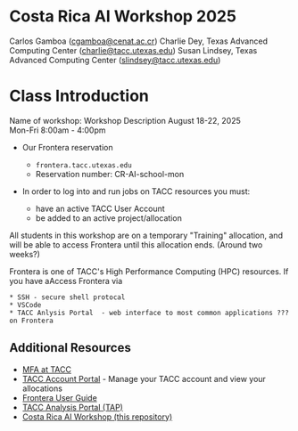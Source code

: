# Costa Rica AI Workshop 2025

Carlos Gamboa (cgamboa@cenat.ac.cr)
Charlie Dey, Texas Advanced Computing Center (charlie@tacc.utexas.edu)
Susan Lindsey, Texas Advanced Computing Center (slindsey@tacc.utexas.edu)

Class Introduction
==================

Name of workshop: Workshop Description
August 18-22, 2025  
Mon-Fri 8:00am - 4:00pm

* Our Frontera reservation 

	* `frontera.tacc.utexas.edu`
	* Reservation number: CR-AI-school-mon

* In order to log into and run jobs on TACC resources you must:

	* have an active TACC User Account
	* be added to an active project/allocation

All students in this workshop are on a temporary "Training" allocation, and will be able to access Frontera until this allocation ends. (Around two weeks?)

Frontera is one of TACC's High Performance Computing (HPC) resources.  If you have aAccess Frontera via

	* SSH - secure shell protocal
	* VSCode
	* TACC Anlysis Portal  - web interface to most common applications ??? on Frontera

## Additional Resources

* [MFA at TACC](https://docs.tacc.utexas.edu/basics/mfa/)
* [TACC Account Portal](https://accounts.tacc.utexas.edu/login?redirect_url=profile) - Manage your TACC account and view your allocations
* [Frontera User Guide](https://docs.tacc.utexas.edu/hpc/frontera/)
* [TACC Analysis Portal (TAP)](https://tap.tacc.utexas.edu/) 
* [Costa Rica AI Workshop (this repository)]()

